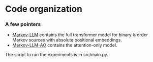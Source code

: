 # Code organization

### A few pointers

-   [Markov-LLM](Markov-LLM) contains the full transformer model for binary k-order Markov sources with absolute positional embeddings.
-   [Markov-LLM-AO](Markov-LLM-AO) contains the attention-only model.

The script to run the experiments is in src/main.py.
